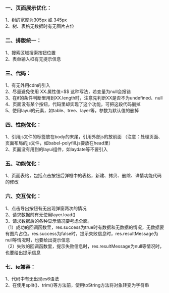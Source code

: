 ### 一、页面展示优化：
1、树的宽度为305px 或 345px <br>
2、树、表格无数据时有无图片占位 <br>

### 二、排版统一：
1、搜索区域搜索按钮位置 <br>
2、表单输入框有无提示信息 <br>

### 三、代码：
1、有无外用cdn的引入 <br>
2、尽量避免使用 XX.属性值=$$ 这种写法，若变量为null会报错 <br>
3、在if的条件判断里用到XX.length时，注意先判断XX是否不为undefined、null <br>
4、页面没有某个按钮，代码里却实现了这个功能，可把这段代码删掉 <br>
5、使用layui的元素，如table、tree、layer等，参数为默认值的删掉

### 四、性能优化：
1、引用js文件的标签放在body的末尾，引用外部js的放前面 （注意：处理页面、页面布局的js文件，如babel-polyfill.js要放在head里）<br>
2、页面没有用到的layui组件，如laydate等不要引入 <br>

### 五、功能优化：
1、页面表格，包括点击按钮后弹框中的表格，新建、拷贝、删除、详情功能代码的修改 <br>

### 六、交互优化：
1、点击导出按钮有无出现弹窗两次的情况 <br>
2、请求数据前有无使用layer.load() <br>
3、请求数据后的各种显示情况要考虑全面。 <br>
（1）成功的回调函数里，res.success为true时有数据和无数据的情况，无数据要有图片占位。res.success为false时，提示失败信息时，res.resultMessage为null等情况时，也要给出提示信息 <br>
（2）失败的回调函数里，提示失败信息时，res.resultMessage为null等情况时，也要给出提示信息 <br>

### 七、ie兼容：
1、代码中有无出现es6语法 <br>
2、在使用split()、trim()等方法前，使用toString方法将对象转变为字符串 <br>
